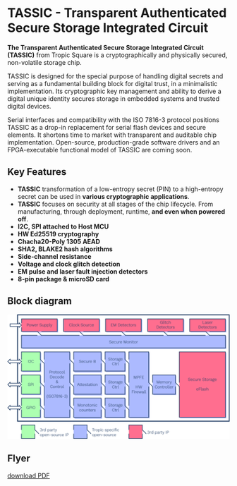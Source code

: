 # TASSIC - Transparent Authenticated Secure Storage Integrated Circuit

**The Transparent Authenticated Secure Storage Integrated Circuit (TASSIC)** from Tropic Square is a cryptographically and physically secured, non-volatile storage chip.

TASSIC is designed for the special purpose of handling digital secrets and serving as a fundamental building block for digital trust, in a minimalistic implementation. Its cryptographic key management and ability to derive a digital unique identity secures storage in embedded systems and trusted digital devices.

Serial interfaces and compatibility with the ISO 7816-3 protocol positions TASSIC as a drop-in replacement for serial flash devices and secure elements. It shortens time to market with transparent and auditable chip implementation. Open-source, production-grade software drivers and an FPGA-executable functional model of TASSIC are coming soon.

## Key Features

* **TASSIC** transformation of a low-entropy secret (PIN) to a high-entropy secret can be used in **various cryptographic applications**.
* **TASSIC** focuses on security at all stages of the chip lifecycle. From manufacturing, through deployment, runtime, **and even when powered off**.
* **I2C, SPI attached to Host MCU**
* **HW Ed25519 cryptography**
* **Chacha20-Poly 1305 AEAD**
* **SHA2, BLAKE2 hash algorithms**
* **Side-channel resistance**
* **Voltage and clock glitch detection**
* **EM pulse and laser fault injection detectors**
* **8-pin package & microSD card**

## Block diagram

![block_diagram](assets/block_diagram.png)

## Flyer

[download PDF](assets/TASSIC_Tropic_Square_Flyer.pdf)
